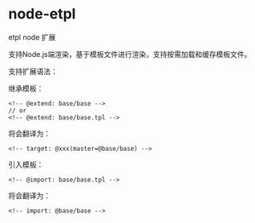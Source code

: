 # node-etpl
etpl node 扩展

支持Node.js端渲染，基于模板文件进行渲染，支持按需加载和缓存模板文件。

支持扩展语法：

继承模板：
```
<!-- @extend: base/base -->
// or
<!-- @extend: base/base.tpl -->
```

将会翻译为：
```
<!-- target: @xxx(master=@base/base) -->
```


引入模板：
```
<!-- @import: base/base.tpl -->
```
将会翻译为：

```
<!-- import: @base/base -->
```
